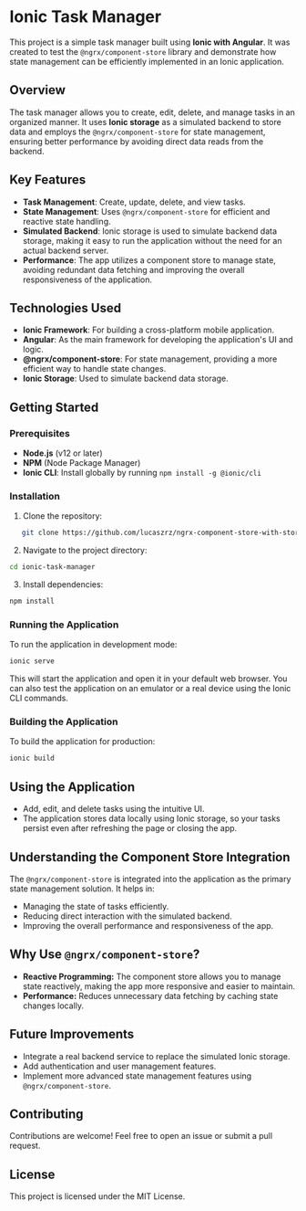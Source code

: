 # Ionic Task Manager

This project is a simple task manager built using **Ionic with Angular**. It was created to test the
`@ngrx/component-store` library and demonstrate how state management can be efficiently implemented in an Ionic
application.

## Overview

The task manager allows you to create, edit, delete, and manage tasks in an organized manner. It uses **Ionic storage**
as a simulated backend to store data and employs the `@ngrx/component-store` for state management, ensuring better
performance by avoiding direct data reads from the backend.

## Key Features

- **Task Management**: Create, update, delete, and view tasks.
- **State Management**: Uses `@ngrx/component-store` for efficient and reactive state handling.
- **Simulated Backend**: Ionic storage is used to simulate backend data storage, making it easy to run the application
  without the need for an actual backend server.
- **Performance**: The app utilizes a component store to manage state, avoiding redundant data fetching and improving
  the overall responsiveness of the application.

## Technologies Used

- **Ionic Framework**: For building a cross-platform mobile application.
- **Angular**: As the main framework for developing the application's UI and logic.
- **@ngrx/component-store**: For state management, providing a more efficient way to handle state changes.
- **Ionic Storage**: Used to simulate backend data storage.

## Getting Started

### Prerequisites

- **Node.js** (v12 or later)
- **NPM** (Node Package Manager)
- **Ionic CLI**: Install globally by running `npm install -g @ionic/cli`

### Installation

1. Clone the repository:

```bash
   git clone https://github.com/lucaszrz/ngrx-component-store-with-storage ionic-task-manager
```

2. Navigate to the project directory:

```bash
cd ionic-task-manager
```

3. Install dependencies:

```bash
npm install
```

### Running the Application

To run the application in development mode:

```bash
ionic serve
```

This will start the application and open it in your default web browser. You can also test the application on an emulator or a real device using the Ionic CLI commands.

### Building the Application

To build the application for production:

```bash
ionic build
```

## Using the Application

* Add, edit, and delete tasks using the intuitive UI.
* The application stores data locally using Ionic storage, so your tasks persist even after refreshing the page or closing the app.

## Understanding the Component Store Integration

The `@ngrx/component-store` is integrated into the application as the primary state management solution. It helps in:

* Managing the state of tasks efficiently.
* Reducing direct interaction with the simulated backend.
* Improving the overall performance and responsiveness of the app.

## Why Use `@ngrx/component-store`?

* **Reactive Programming:** The component store allows you to manage state reactively, making the app more responsive and easier to maintain.
* **Performance:** Reduces unnecessary data fetching by caching state changes locally.

## Future Improvements

* Integrate a real backend service to replace the simulated Ionic storage.
* Add authentication and user management features.
* Implement more advanced state management features using `@ngrx/component-store`.

## Contributing

Contributions are welcome! Feel free to open an issue or submit a pull request.

## License

This project is licensed under the MIT License.

